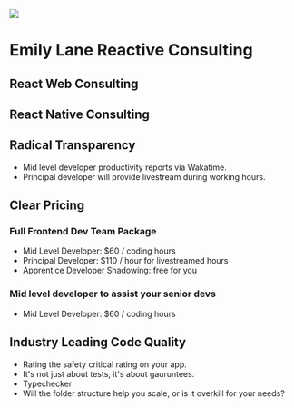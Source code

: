 ![](https://img.pngio.com/town-png-images-transparent-free-download-pngmartcom-town-png-2353_560.png)

# Emily Lane Reactive Consulting

## React Web Consulting

## React Native Consulting

<section>

## Radical Transparency

- Mid level developer productivity reports via Wakatime.
- Principal developer will provide livestream during working hours.

</section>

## Clear Pricing

### Full Frontend Dev Team Package

- Mid Level Developer: \$60 / coding hours
- Principal Developer: \$110 / hour for livestreamed hours
- Apprentice Developer Shadowing: free for you

### Mid level developer to assist your senior devs

- Mid Level Developer: \$60 / coding hours

## Industry Leading Code Quality

- Rating the safety critical rating on your app.
- It's not just about tests, it's about gauruntees.
- Typechecker
- Will the folder structure help you scale, or is it overkill for your needs?
